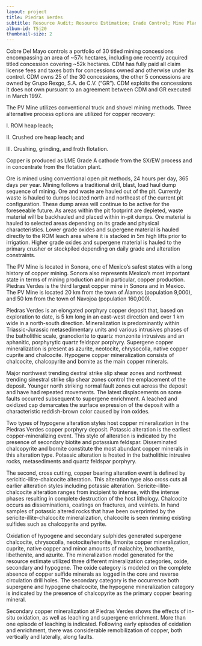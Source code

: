 ```yaml
---
layout: project
title: Piedras Verdes
subtitle: Resource Audit; Resource Estimation; Grade Control; Mine Planning
album-id: T5j20
thumbnail-size: 2
---
```


Cobre Del Mayo controls a portfolio of 30 titled mining concessions
encompassing an area of \~57k hectares, including one recently acquired
titled concession covering \~52k hectares. CDM has fully paid all claim
license fees and taxes both for concessions owned and otherwise under
its control. CDM owns 25 of the 30 concessions, the other 5 concessions
are owned by Grupo Rexgo, S.A. de C.V. (“GR”). CDM exploits the
concessions it does not own pursuant to an agreement between CDM and GR
executed in March 1997.

The PV Mine utilizes conventional truck and shovel mining methods. Three
alternative process options are utilized for copper recovery:

I.  ROM heap leach;

II. Crushed ore heap leach; and

III. Crushing, grinding, and froth flotation.

Copper is produced as LME Grade A cathode from the SX/EW process and in
concentrate from the flotation plant.

Ore is mined using conventional open pit methods, 24 hours per day, 365
days per year. Mining follows a traditional drill, blast, load haul dump
sequence of mining. Ore and waste are hauled out of the pit. Currently
waste is hauled to dumps located north and northeast of the current pit
configuration. These dump areas will continue to be active for the
foreseeable future. As areas within the pit footprint are depleted,
waste material will be backhauled and placed within in-pit dumps. Ore
material is hauled to selected areas depending on its grade and physical
characteristics. Lower grade oxides and supergene material is hauled
directly to the ROM leach area where it is stacked in 5m high lifts
prior to irrigation. Higher grade oxides and supergene material is
hauled to the primary crusher or stockpiled depending on daily grade and
alteration constraints.

The PV Mine is located in Sonora, one of Mexico’s safest states with a
long history of copper mining. Sonora also represents Mexico’s most
important state in terms of mining production and in particular, copper
production. Piedras Verdes is the third largest copper mine in Sonora
and in Mexico. The PV Mine is located 20 km from the town of Álamos
(population 9,000), and 50 km from the town of Navojoa (population
160,000).

Piedras Verdes is an elongated porphyry copper deposit that, based on
exploration to date, is 5 km long in an east-west direction and over 1
km wide in a north-south direction. Mineralization is predominantly
within Triassic-Jurassic metasedimentary units and various intrusives
phases of the batholithic scale, granodiorite to quartz monzonite
intrusives and an aphanitic, porphyrytic quartz feldspar porphyry.
Supergene copper mineralization is present as azurite, neotocite,
chrysocolla, native copper cuprite and chalcocite. Hypogene copper
mineralization consists of chalcocite, chalcopyrite and bornite as the
main copper minerals.

Major northwest trending dextral strike slip shear zones and northwest
trending sinestral strike slip shear zones control the emplacement of
the deposit. Younger north striking normal fault zones cut across the
deposit and have had repeated movements. The latest displacements on
some faults occurred subsequent to supergene enrichment. A leached and
oxidized cap demarcates the surface expression of the deposit with a
characteristic reddish-brown color caused by iron oxides.

Two types of hypogene alteration styles host copper mineralization in
the Piedras Verdes copper porphyry deposit. Potassic alteration is the
earliest copper-mineralizing event. This style of alteration is
indicated by the presence of secondary biotite and potassium feldspar.
Disseminated chalcopyrite and bornite constitute the most abundant
copper minerals in this alteration type. Potassic alteration is hosted
in the batholithic intrusive rocks, metasediments and quartz feldspar
porphyry.

The second, cross cutting, copper bearing alteration event is defined by
sericitic-illite-chalcocite alteration. This alteration type also cross
cuts all earlier alteration styles including potassic alteration.
Sericite-illite-chalcocite alteration ranges from incipient to intense,
with the intense phases resulting in complete destruction of the host
lithology. Chalcocite occurs as disseminations, coatings on fractures,
and veinlets. In hand samples of potassic altered rocks that have been
overprinted by the sericite-illite-chalcocite mineralization, chalcocite
is seen rimming existing sulfides such as chalcopyrite and pyrite.

Oxidation of hypogene and secondary sulphides generated supergene
chalcocite, chrysocolla, neotocite/tenorite, limonite copper
mineralization, cuprite, native copper and minor amounts of malachite,
brochantite, libethenite, and azurite. The mineralization model
generated for the resource estimate utilized three different
mineralization categories, oxide, secondary and hypogene. The oxide
category is modeled on the complete absence of copper sulfide minerals
as logged in the core and reverse circulation drill holes. The secondary
category is the occurrence both supergene and hypogene chalcocite, the
hypogene mineralization category is indicated by the presence of
chalcopyrite as the primary copper bearing mineral.

Secondary copper mineralization at Piedras Verdes shows the effects of
in-situ oxidation, as well as leaching and supergene enrichment. More
than one episode of leaching is indicated. Following early episodes of
oxidation and enrichment, there was considerable remobilization of
copper, both vertically and laterally, along faults.
